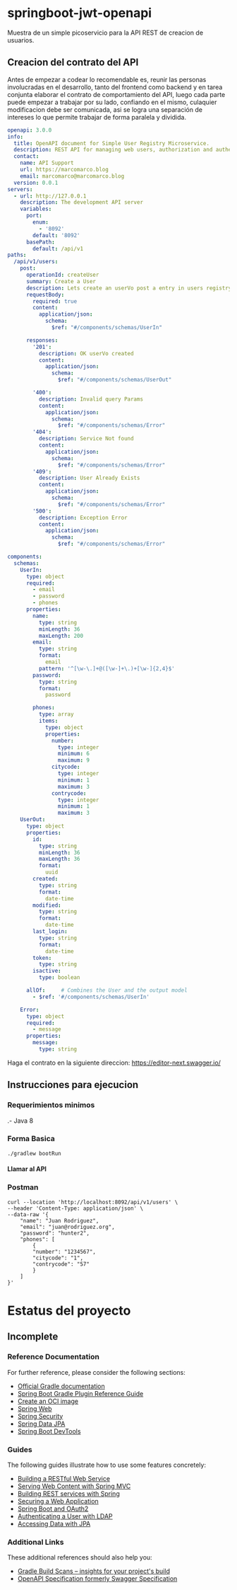 # springboot-jwt-openapi
Muestra de un simple picoservicio para la API REST de creacion de usuarios.

## Creacion del contrato del API
Antes de empezar a codear lo recomendable es, reunir las personas involucradas en el desarrollo, tanto del frontend
como backend y en tarea conjunta elaborar el contrato de comportamiento del API, luego cada parte puede empezar a
trabajar por su lado, confiando en el mismo, culaquier modificacion debe ser comunicada, asi se logra una separación 
de intereses lo que permite trabajar de forma paralela y dividida.

``` yaml
openapi: 3.0.0
info:
  title: OpenAPI document for Simple User Registry Microservice.
  description: REST API for managing web users, authorization and authentication using JWT.
  contact:
    name: API Support
    url: https://marcomarco.blog
    email: marcomarco@marcomarco.blog
  version: 0.0.1
servers:
  - url: http://127.0.0.1
    description: The development API server
    variables:
      port:
        enum:
          - '8092'
        default: '8092'
      basePath:
        default: /api/v1
paths:
  /api/v1/users:
    post:
      operationId: createUser
      summary: Create a User
      description: Lets create an userVo post a entry in users registry
      requestBody:
        required: true
        content:
          application/json:
            schema:
              $ref: "#/components/schemas/UserIn"

      responses:
        '201':
          description: OK userVo created
          content:
            application/json:
              schema:
                $ref: "#/components/schemas/UserOut"

        '400':
          description: Invalid query Params
          content:
            application/json:
              schema:
                $ref: "#/components/schemas/Error"
        '404':
          description: Service Not found
          content:
            application/json:
              schema:
                $ref: "#/components/schemas/Error"
        '409':
          description: User Already Exists
          content:
            application/json:
              schema:
                $ref: "#/components/schemas/Error"
        '500':
          description: Exception Error
          content:
            application/json:
              schema:
                $ref: "#/components/schemas/Error"

components:
  schemas:
    UserIn:
      type: object
      required:
        - email
        - password
        - phones
      properties:
        name:
          type: string
          minLength: 36
          maxLength: 200
        email:
          type: string
          format:
            email
          pattern: '^[\w-\.]+@([\w-]+\.)+[\w-]{2,4}$'
        password:
          type: string
          format:
            password

        phones:
          type: array
          items:
            type: object
            properties:
              number:
                type: integer
                minimum: 6
                maximum: 9
              citycode:
                type: integer
                minimum: 1
                maximum: 3
              contrycode:
                type: integer
                minimum: 1
                maximum: 3
    UserOut:
      type: object
      properties:
        id:
          type: string
          minLength: 36
          maxLength: 36
          format:
            uuid
        created:
          type: string
          format:
            date-time
        modified:
          type: string
          format:
            date-time
        last_login:
          type: string
          format:
            date-time
        token:
          type: string
        isactive:
          type: boolean

      allOf:     # Combines the User and the output model
        - $ref: '#/components/schemas/UserIn'

    Error:
      type: object
      required:
        - message
      properties:
        message:
          type: string

```
Haga el contrato en la siguiente direccion: https://editor-next.swagger.io/

## Instrucciones para ejecucion

### Requerimientos minimos
.- Java 8
### Forma Basica
```
./gradlew bootRun
```
#### Llamar al API

### Postman
```
curl --location 'http://localhost:8092/api/v1/users' \
--header 'Content-Type: application/json' \
--data-raw '{
    "name": "Juan Rodriguez",
    "email": "juan@rodriguez.org",
    "password": "hunter2",
    "phones": [
        {
        "number": "1234567",
        "citycode": "1",
        "contrycode": "57"
        }
    ]
}'
```

# Estatus del proyecto
## **Incomplete**

### Reference Documentation
For further reference, please consider the following sections:

* [Official Gradle documentation](https://docs.gradle.org)
* [Spring Boot Gradle Plugin Reference Guide](https://docs.spring.io/spring-boot/docs/3.2.0/gradle-plugin/reference/html/)
* [Create an OCI image](https://docs.spring.io/spring-boot/docs/3.2.0/gradle-plugin/reference/html/#build-image)
* [Spring Web](https://docs.spring.io/spring-boot/docs/3.2.0/reference/htmlsingle/index.html#web)
* [Spring Security](https://docs.spring.io/spring-boot/docs/3.2.0/reference/htmlsingle/index.html#web.security)
* [Spring Data JPA](https://docs.spring.io/spring-boot/docs/3.2.0/reference/htmlsingle/index.html#data.sql.jpa-and-spring-data)
* [Spring Boot DevTools](https://docs.spring.io/spring-boot/docs/3.2.0/reference/htmlsingle/index.html#using.devtools)

### Guides
The following guides illustrate how to use some features concretely:

* [Building a RESTful Web Service](https://spring.io/guides/gs/rest-service/)
* [Serving Web Content with Spring MVC](https://spring.io/guides/gs/serving-web-content/)
* [Building REST services with Spring](https://spring.io/guides/tutorials/rest/)
* [Securing a Web Application](https://spring.io/guides/gs/securing-web/)
* [Spring Boot and OAuth2](https://spring.io/guides/tutorials/spring-boot-oauth2/)
* [Authenticating a User with LDAP](https://spring.io/guides/gs/authenticating-ldap/)
* [Accessing Data with JPA](https://spring.io/guides/gs/accessing-data-jpa/)

### Additional Links
These additional references should also help you:

* [Gradle Build Scans – insights for your project's build](https://scans.gradle.com#gradle)
* [OpenAPI Specification formerly Swagger Specification](https://swagger.io/docs/specification/about/)